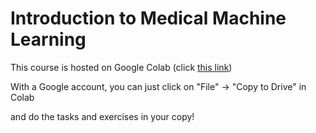 # Introduction to Medical Machine Learning
This course is hosted on Google Colab (click [this link](https://drive.google.com/drive/folders/1ckviz2NmkXxPVmg2onKlEIivdvCuZaA_?usp=drive_link))

With a Google account, you can just click on "File" -> "Copy to Drive" in Colab


 and do the tasks and exercises in your copy!
